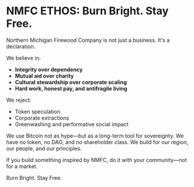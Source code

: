 # NMFC ETHOS: Burn Bright. Stay Free.

Northern Michigan Firewood Company is not just a business. It's a declaration.

We believe in:
- **Integrity over dependency**
- **Mutual aid over charity**
- **Cultural stewardship over corporate scaling**
- **Hard work, honest pay, and antifragile living**

We reject:
- Token speculation
- Corporate extractions
- Greenwashing and performative social impact

We use Bitcoin not as hype—but as a long-term tool for sovereignty. We have no token, no DAO, and no shareholder class. We build for our region, our people, and our principles.

If you build something inspired by NMFC, do it with your community—not for a market.

Burn Bright. Stay Free.
